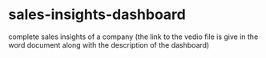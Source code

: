 # sales-insights-dashboard
complete sales insights of a company 
(the link to the vedio file is give in the word document along with the description of the dashboard)

